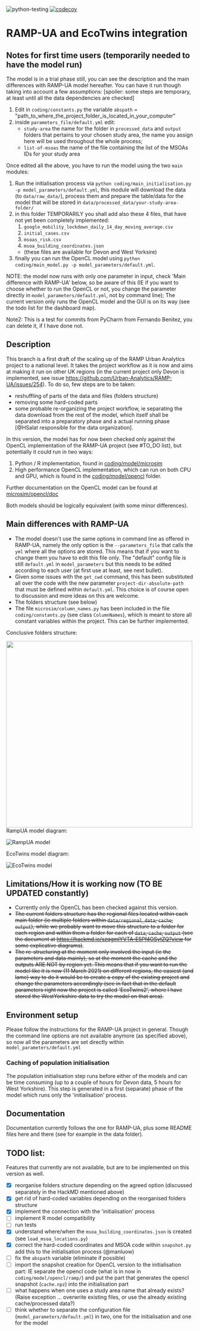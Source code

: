 ![python-testing](https://github.com/Urban-Analytics/RAMP-UA/workflows/python-testing/badge.svg)
[![codecov](https://codecov.io/gh/Urban-Analytics/RAMP-UA/branch/master/graph/badge.svg)](https://codecov.io/gh/Urban-Analytics/RAMP-UA)
# RAMP-UA and EcoTwins integration

## Notes for first time users (temporarily needed to have the model run)
The model is in a trial phase still, you can see the description and the main differences with RAMP-UA model hereafter. You can have it run though taking into account a few assumptions:
[spoiler: some steps are temporary, at least until all the data dependencies are checked]
1. Edit in `coding/constants.py` the variable `abspath` = "path_to_where_the_project_folder_is_located_in_your_computer"
2. inside `parameters_file/default.yml` edit:
    - `study-area` the name for the folder in `processed_data` and `output` folders that pertains to your chosen study area, the name you assign here will be used throughout the whole process;
    - `list-of-msoas` the name of the file containing the list of the MSOAs IDs for your study area
   
Once edited all the above, you have to run the model using the two `main` modules:
1. Run the initialisation process via `python coding/main_initialisation.py -p model_parameters/default.yml`, this module will download the data (to `data/raw_data/`), process them and prepare the table/data for the model that will be stored in `data/processed_data/your-study-area-folder/`
2. in this folder TEMPORARILY you shall add also these 4 files, that have not yet been completely implemented:
    1. `google_mobility_lockdown_daily_14_day_moving_average.csv`
    2. `initial_cases.csv`
    3. `msoas_risk.csv`
    4. `msoa_building_coordinates.json`
    - (these files are available for Devon and West Yorksire)
3. finally you can run the OpenCL model using `python coding/main_model.py -p model_parameters/default.yml`.


NOTE: the model now runs with only one parameter in input, check 'Main difference with RAMP-UA' below, so be aware of this (IE if you want to choose whether to run the OpenCL or not, you change the parameter directly in `model_parameters/default.yml`, not by command line);
The current version only runs the OpenCL model and the GUI is on its way (see the todo list for the dashboard map).

Note2: This is a test for commits from PyCharm from Fernando Benitez, you can delete it, if I have done not.   

## Description
This branch is a first draft of the scaling up of the RAMP Urban Analytics project to a national level. It takes the project workflow as it is now and aims at making it run on other UK regions (in the current project only Devon is implemented, see issue https://github.com/Urban-Analytics/RAMP-UA/issues/254).
To do so, few steps are to be taken:
- reshuffling of parts of the data and files (folders structure)
- removing some hard-coded parts
- some probable re-organizing the project workflow, ie separating the data download from the rest of the model, which itself shall be separated into a preparatory phase and a actual running phase [@HSalat responsible for the data organization].

In this version, the model has for now been checked only against the OpenCL implementation of the RAMP-UA project (see #TO_DO list), but potentially it could run in two ways:
1. Python / R implementation, found in [coding/model/microsim](./coding/model/microsim)
2. High performance OpenCL implementation, which can run on both CPU and GPU, which is found in the [coding/model/opencl](./coding/model/opencl) folder. 

Further documentation on the OpenCL model can be found at [microsim/opencl/doc](./microsim/opencl/doc)

Both models should be logically equivalent (with some minor differences). 


## Main differences with RAMP-UA
- The model doesn't use the same options in command line as offered in RAMP-UA, namely the only option is the `--parameters_file` that calls the `yml` where all the options are stored. This means that if you want to change them you have to edit this file only.
The "default" config file is still `default.yml` in `model_parameters` but this needs to be edited according to each user (at first use at least, see next bullet).
- Given some issues with the `get_cwd` command, this has been substituted all over the code with the new parameter `project-dir-absolute-path` that must be defined within `default.yml`. This choice is of course open to discussion and more ideas on this are welcome.
- The folders structure (see below)
- The file `microsim/column_names.py` has been included in the file `coding/constants.py` (see class `ColumnNames`), which is meant to store all constant variables within the project. This can be further implemented.

Conclusive folders structure:

<!-- ![EcoTwins folders structure](https://github.com/Urban-Analytics/RAMP-UA/blob/EcoTwins/img/folders_structure.png){:height="50%" width="50%"} -->
<img src="https://github.com/Urban-Analytics/RAMP-UA/blob/EcoTwins/img/folders_structure.png" width="500">
RampUA model diagram:

![RampUA model](https://github.com/Urban-Analytics/RAMP-UA/blob/EcoTwins/img/model_diagram_rampUA.png)

EcoTwins model diagram:

![EcoTwins model](https://github.com/Urban-Analytics/RAMP-UA/blob/EcoTwins/img/model_diagram_EcoTwins.png)


## Limitations/How it is working now (TO BE UPDATED constantly)
- Currently only the OpenCL has been checked against this version.
- <strike>The current folders structure has the regional files located within each main folder (ie multiple folders within `data/regional_data`, `cache`, `output`), while we probably want to move this structure to a folder for each region and within them a folder for each of `data`, `cache`, `output` (see the document at https://hackmd.io/szqgmlYVTA-E5Pf4OSytZQ?view for some explicative diagrams)</strike>.
- <strike>The re-structuring at the moment only involved the input (ie the parameters and data mainly), so at the moment the cache and the outputs ARE NOT by region yet. This means that if you want to run the model like it is now (11 March 2021) on different regions, the easiest (and lame) way to do it would be to create a copy of the existing project and change the parameters accordingly (see in fact that in the default parameters right now the project is called 'EcoTwins2', where I have stored the WestYorkshire data to try the model on that area).</strike>

## Environment setup
Please follow the instructions for the RAMP-UA project in general.
Though the command line options are not available anymore (as specified above), so now all the parameters are set directly within `model_parameters/default.yml`

### Caching of population initialisation
The population initialisation step runs before either of the models and can be time consuming (up to a couple of hours for Devon data, 5 hours for West Yorkshire).
This step is generated in a first (separate) phase of the model which runs only the 'initialisation' process.


## Documentation
Documentation currently follows the one for RAMP-UA, plus some README files here and there (see for example in the data folder).


## TODO list:
Features that currently are not available, but are to be implemented on this version as well.
- [X] reorganise folders structure depending on the agreed option (discussed separately in the HackMD mentioned above)
- [X] get rid of hard-coded variables depending on the reorganised folders structure
- [X] implement the connection with the 'initialisation' process
- [ ] implement R model compatibility
- [ ] run tests
- [X] understand where/when the `msoa_building_coordinates.json` is created (see `load_msoa_locations.py`)
- [X] correct the hard-coded coordinates and MSOA code within `snapshot.py` add this to the initialisation process (@manluow)
- [ ] fix the `abspath` variable (eliminate if possible)
- [ ] import the snapshot creation for OpenCL version to the initialisation part: IE separate the opencl code (what is in now in `coding/model/opencl/ramp/`) and put the part that generates the opencl snapshot (`cache.npz`) into the initialisation part 
- [ ] what happens when one uses a study area name that already exists? (Raise exception ... overwrite existing files, or use the already existing cache/processed data?)
- [ ] think whether to separate the configuration file (`model_parameters/default.yml`) in two, one for the initialisation and one for the model
